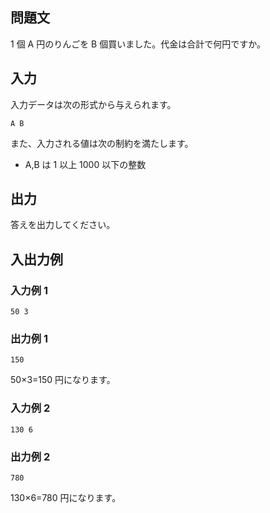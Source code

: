 ## 問題文

1 個 A 円のりんごを B 個買いました。代金は合計で何円ですか。

## 入力

入力データは次の形式から与えられます。

```text
A B
```

また、入力される値は次の制約を満たします。

- A,B は 1 以上 1000 以下の整数

## 出力

答えを出力してください。

## 入出力例

### 入力例 1

```text
50 3
```

### 出力例 1

```text
150
```

50×3=150 円になります。

### 入力例 2

```text
130 6
```

### 出力例 2

```text
780
```

130×6=780 円になります。

